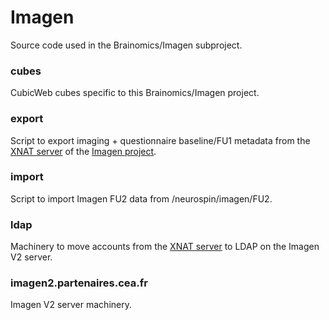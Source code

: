 # Imagen

Source code used in the Brainomics/Imagen subproject.

### cubes
CubicWeb cubes specific to this Brainomics/Imagen project.

### export
Script to export imaging + questionnaire baseline/FU1 metadata from the
[XNAT server](https://imagen.cea.fr/) of
the [Imagen project](http://www.imagen-europe.com/).

### import
Script to import Imagen FU2 data from /neurospin/imagen/FU2.

### ldap
Machinery to move accounts from the [XNAT server](https://imagen.cea.fr/)
to LDAP on the Imagen V2 server.

### imagen2.partenaires.cea.fr
Imagen V2 server machinery.
